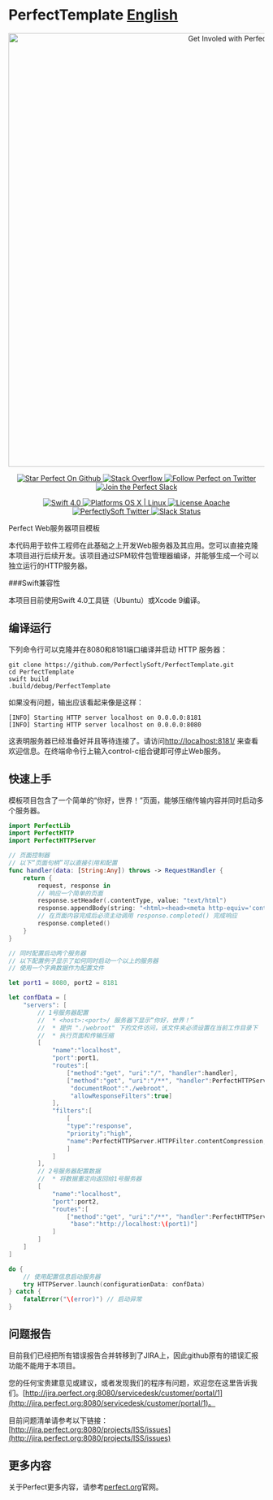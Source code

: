 # PerfectTemplate [English](https://github.com/PerfectlySoft/PerfectTemplate)

<p align="center">
    <a href="http://perfect.org/get-involved.html" target="_blank">
        <img src="http://perfect.org/assets/github/perfect_github_2_0_0.jpg" alt="Get Involed with Perfect!" width="854" />
    </a>
</p>

<p align="center">
    <a href="https://github.com/PerfectlySoft/Perfect" target="_blank">
        <img src="http://www.perfect.org/github/Perfect_GH_button_1_Star.jpg" alt="Star Perfect On Github" />
    </a>
    <a href="http://stackoverflow.com/questions/tagged/perfect" target="_blank">
        <img src="http://www.perfect.org/github/perfect_gh_button_2_SO.jpg" alt="Stack Overflow" />
    </a>
    <a href="https://twitter.com/perfectlysoft" target="_blank">
        <img src="http://www.perfect.org/github/Perfect_GH_button_3_twit.jpg" alt="Follow Perfect on Twitter" />
    </a>
    <a href="http://perfect.ly" target="_blank">
        <img src="http://www.perfect.org/github/Perfect_GH_button_4_slack.jpg" alt="Join the Perfect Slack" />
    </a>
</p>

<p align="center">
    <a href="https://developer.apple.com/swift/" target="_blank">
        <img src="https://img.shields.io/badge/Swift-4.0-orange.svg?style=flat" alt="Swift 4.0">
    </a>
    <a href="https://developer.apple.com/swift/" target="_blank">
        <img src="https://img.shields.io/badge/Platforms-OS%20X%20%7C%20Linux%20-lightgray.svg?style=flat" alt="Platforms OS X | Linux">
    </a>
    <a href="http://perfect.org/licensing.html" target="_blank">
        <img src="https://img.shields.io/badge/License-Apache-lightgrey.svg?style=flat" alt="License Apache">
    </a>
    <a href="http://twitter.com/PerfectlySoft" target="_blank">
        <img src="https://img.shields.io/badge/Twitter-@PerfectlySoft-blue.svg?style=flat" alt="PerfectlySoft Twitter">
    </a>
    <a href="http://perfect.ly" target="_blank">
        <img src="http://perfect.ly/badge.svg" alt="Slack Status">
    </a>
</p>

Perfect Web服务器项目模板

本代码用于软件工程师在此基础之上开发Web服务器及其应用。您可以直接克隆本项目进行后续开发。该项目通过SPM软件包管理器编译，并能够生成一个可以独立运行的HTTP服务器。

###Swift兼容性

本项目目前使用Swift 4.0工具链（Ubuntu）或Xcode 9编译。

## 编译运行

下列命令行可以克隆并在8080和8181端口编译并启动 HTTP 服务器：

```
git clone https://github.com/PerfectlySoft/PerfectTemplate.git
cd PerfectTemplate
swift build
.build/debug/PerfectTemplate
```

如果没有问题，输出应该看起来像是这样：

```
[INFO] Starting HTTP server localhost on 0.0.0.0:8181
[INFO] Starting HTTP server localhost on 0.0.0.0:8080
```

这表明服务器已经准备好并且等待连接了。请访问[http://localhost:8181/](http://127.0.0.1:8181/) 来查看欢迎信息。在终端命令行上输入control-c组合键即可停止Web服务。

## 快速上手

模板项目包含了一个简单的“你好，世界！”页面，能够压缩传输内容并同时启动多个服务器。

``` swift
import PerfectLib
import PerfectHTTP
import PerfectHTTPServer

// 页面控制器
// 以下“页面句柄”可以直接引用和配置
func handler(data: [String:Any]) throws -> RequestHandler {
    return {
        request, response in
        // 响应一个简单的页面
        response.setHeader(.contentType, value: "text/html")
        response.appendBody(string: "<html><head><meta http-equiv='content-type' content='text/html;charset=utf-8'><title>你好，世界！</title></head><body>你好，世界！</body></html>")
        // 在页面内容完成后必须主动调用 response.completed() 完成响应
        response.completed()
    }
}

// 同时配置启动两个服务器
// 以下配置例子显示了如何同时启动一个以上的服务器
// 使用一个字典数据作为配置文件

let port1 = 8080, port2 = 8181

let confData = [
    "servers": [
        // 1号服务器配置
        //  * <host>:<port>/ 服务器下显示“你好，世界！”
        //  * 提供 "./webroot" 下的文件访问，该文件夹必须设置在当前工作目录下
        //  * 执行页面和传输压缩
        [
            "name":"localhost",
            "port":port1,
            "routes":[
                ["method":"get", "uri":"/", "handler":handler],
                ["method":"get", "uri":"/**", "handler":PerfectHTTPServer.HTTPHandler.staticFiles,
                 "documentRoot":"./webroot",
                 "allowResponseFilters":true]
            ],
            "filters":[
                [
                "type":"response",
                "priority":"high",
                "name":PerfectHTTPServer.HTTPFilter.contentCompression,
                ]
            ]
        ],
        // 2号服务器配置数据
        //  * 将数据重定向返回给1号服务器
        [
            "name":"localhost",
            "port":port2,
            "routes":[
                ["method":"get", "uri":"/**", "handler":PerfectHTTPServer.HTTPHandler.redirect,
                 "base":"http://localhost:\(port1)"]
            ]
        ]
    ]
]

do {
    // 使用配置信息启动服务器
    try HTTPServer.launch(configurationData: confData)
} catch {
    fatalError("\(error)") // 启动异常
}
```



## 问题报告

目前我们已经把所有错误报告合并转移到了JIRA上，因此github原有的错误汇报功能不能用于本项目。

您的任何宝贵建意见或建议，或者发现我们的程序有问题，欢迎您在这里告诉我们。[http://jira.perfect.org:8080/servicedesk/customer/portal/1](http://jira.perfect.org:8080/servicedesk/customer/portal/1)。

目前问题清单请参考以下链接： [http://jira.perfect.org:8080/projects/ISS/issues](http://jira.perfect.org:8080/projects/ISS/issues)



## 更多内容
关于Perfect更多内容，请参考[perfect.org](http://perfect.org)官网。
